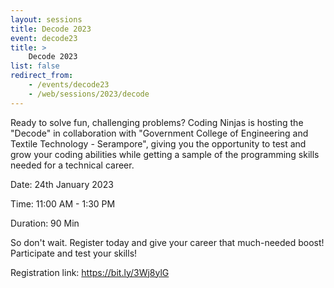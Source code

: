 ```yaml
---
layout: sessions
title: Decode 2023
event: decode23
title: >
    Decode 2023
list: false
redirect_from:
    - /events/decode23
    - /web/sessions/2023/decode
---
```


Ready to solve fun, challenging problems? Coding Ninjas is hosting the "Decode<GCETTS>" in collaboration with "Government College of Engineering and Textile Technology - Serampore", giving you the opportunity to test and grow your coding abilities while getting a sample of the programming skills needed for a technical career. 

 
Date: 24th January 2023

 
Time: 11:00 AM - 1:30 PM

 
Duration: 90 Min

  
So don't wait. Register today and give your career that much-needed boost! Participate and test your skills!


Registration link: <a href="https://bit.ly/3Wj8ylG">https://bit.ly/3Wj8ylG</a>
